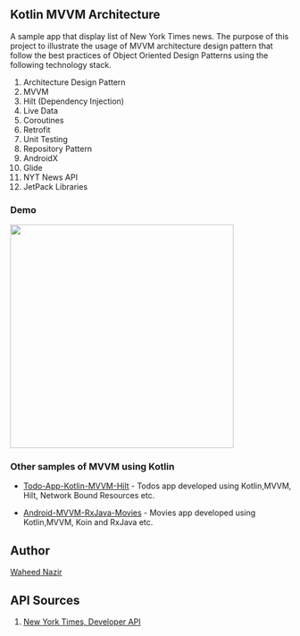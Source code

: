 ## Kotlin MVVM Architecture

A sample app that display list of New York Times news. The purpose of this project to illustrate the usage of MVVM architecture design pattern that follow the best practices of Object Oriented Design Patterns using the following technology stack.

 1. Architecture Design Pattern
 2. MVVM
 2. Hilt (Dependency Injection)
 3. Live Data
 4. Coroutines
 5. Retrofit
 6. Unit Testing
 7. Repository Pattern
 8. AndroidX
 9. Glide
 11. NYT News API
 12. JetPack Libraries

### Demo
<img height="400px" src="https://github.com/WaheedNazir/NewYorkTimesMvvmSample/blob/master/sample/nyt_sample.gif" />

### Other samples of MVVM using Kotlin

* [Todo-App-Kotlin-MVVM-Hilt] - Todos app developed using Kotlin,MVVM, Hilt, Network Bound Resources etc.
* [Android-MVVM-RxJava-Movies] - Movies app developed using Kotlin,MVVM, Koin and RxJava etc.

   [Todo-App-Kotlin-MVVM-Hilt]: <https://github.com/WaheedNazir/TodoKotlinMVVMHilt>
   [Android-MVVM-RxJava-Movies]: <https://github.com/WaheedNazir/Android-MVVM-RxJava-Movies>

   

## Author
[Waheed Nazir](https://github.com/WaheedNazir "Waheed Nazir (WaveTechStudio)")


## API Sources
 1. [New York Times, Developer API](https://https://developer.nytimes.com/)
